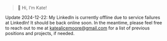 > 👋 Hi, I’m Kate!

Update 2024-12-22: My LinkedIn is currently offline due to service failures at LinkedIn! It should be back online soon. In the meantime, please feel free to reach out to me at katealicemoore@gmail.com for a list of previous positions and projects, if needed. 

